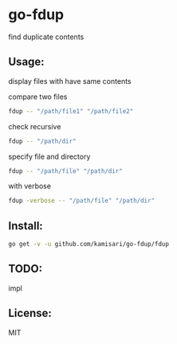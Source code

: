 go-fdup
=======
find duplicate contents

Usage:
------
display files with have same contents

compare two files
```sh
fdup -- "/path/file1" "/path/file2"
```

check recursive
```sh
fdup -- "/path/dir"
```

specify file and directory
```sh
fdup -- "/path/file" "/path/dir"
```

with verbose
```sh
fdup -verbose -- "/path/file" "/path/dir"
```

Install:
--------
```sh
go get -v -u github.com/kamisari/go-fdup/fdup
```

TODO:
-----
impl

License:
--------
MIT
